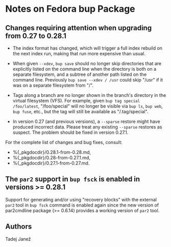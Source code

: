 Notes on Fedora bup Package
===========================

Changes requiring attention when upgrading from 0.27 to 0.28.1
--------------------------------------------------------------

- The index format has changed, which will trigger a full index rebuild on the
  next index run, making that run more expensive than usual.

- When given `--xdev`, `bup save` should no longer skip directories that are
  explicitly listed on the command line when the directory is both on a
  separate filesystem, and a subtree of another path listed on the command
  line.  Previously `bup save --xdev / /usr` could skip "/usr" if it was on a
  separate filesystem from "/".

- Tags along a branch are no longer shown in the branch's directory in
  the virtual filesystem (VFS).  For example, given `bup tag special
  /foo/latest`, "/foo/special" will no longer be visible via `bup ls`,
  `bup web`, `bup fuse`, etc., but the tag will still be available as
  "/.tag/special".

- In version 0.27 (and previous versions), a `--sparse` restore might have
  produced incorrect data.  Please treat any existing `--sparse` restores as
  suspect.  The problem should be fixed in version 0.27.1.

For the complete list of changes and bug fixes, consult:
- %{_pkgdocdir}/0.28.1-from-0.28.md,
- %{_pkgdocdir}/0.28-from-0.27.1.md,
- %{_pkgdocdir}/0.27.1-from-0.27.md.

The `par2` support in `bup fsck` is enabled in versions >= 0.28.1
-----------------------------------------------------------------

Support for generating and/or using "recovery blocks" with the external `par2`
tool in `bup fsck` command is enabled again since the new version of
par2cmdline package (>= 0.6.14) provides a working version of `par2` tool.


Authors
-------

Tadej Janež
